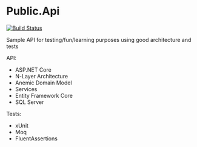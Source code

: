 # Public.Api

[![Build Status](https://dev.azure.com/MichaelTrullasGarcia/Public/_apis/build/status%2FPublic.Api%20-%20Build?branchName=main)](https://dev.azure.com/MichaelTrullasGarcia/Public/_build/latest?definitionId=3&branchName=main)

Sample API for testing/fun/learning purposes using good architecture and tests

API:
- ASP.NET Core
- N-Layer Architecture
- Anemic Domain Model
- Services
- Entity Framework Core
- SQL Server

Tests:
- xUnit
- Moq
- FluentAssertions
